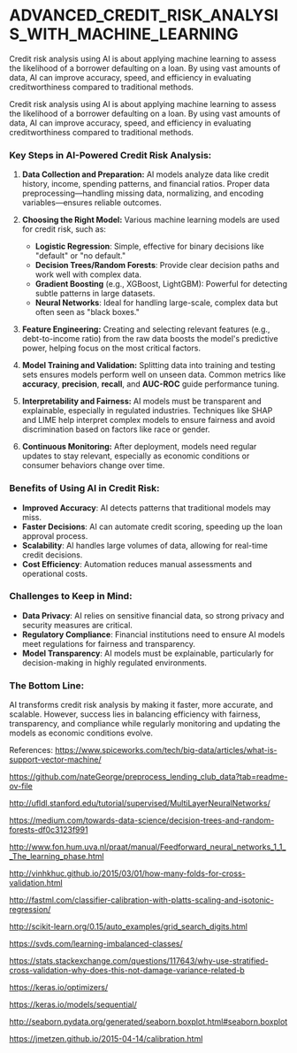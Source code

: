 # ADVANCED_CREDIT_RISK_ANALYSIS_WITH_MACHINE_LEARNING
Credit risk analysis using AI is about applying machine learning to assess the likelihood of a borrower defaulting on a loan. By using vast amounts of data, AI can improve accuracy, speed, and efficiency in evaluating creditworthiness compared to traditional methods. 

Credit risk analysis using AI is about applying machine learning to assess the likelihood of a borrower defaulting on a loan. By using vast amounts of data, AI can improve accuracy, speed, and efficiency in evaluating creditworthiness compared to traditional methods.

### Key Steps in AI-Powered Credit Risk Analysis:

1. **Data Collection and Preparation:**
   AI models analyze data like credit history, income, spending patterns, and financial ratios. Proper data preprocessing—handling missing data, normalizing, and encoding variables—ensures reliable outcomes.

2. **Choosing the Right Model:**
   Various machine learning models are used for credit risk, such as:
   - **Logistic Regression**: Simple, effective for binary decisions like "default" or "no default."
   - **Decision Trees/Random Forests**: Provide clear decision paths and work well with complex data.
   - **Gradient Boosting** (e.g., XGBoost, LightGBM): Powerful for detecting subtle patterns in large datasets.
   - **Neural Networks**: Ideal for handling large-scale, complex data but often seen as "black boxes."

3. **Feature Engineering:**
   Creating and selecting relevant features (e.g., debt-to-income ratio) from the raw data boosts the model's predictive power, helping focus on the most critical factors.

4. **Model Training and Validation:**
   Splitting data into training and testing sets ensures models perform well on unseen data. Common metrics like **accuracy**, **precision**, **recall**, and **AUC-ROC** guide performance tuning.

5. **Interpretability and Fairness:**
   AI models must be transparent and explainable, especially in regulated industries. Techniques like SHAP and LIME help interpret complex models to ensure fairness and avoid discrimination based on factors like race or gender.

6. **Continuous Monitoring:**
   After deployment, models need regular updates to stay relevant, especially as economic conditions or consumer behaviors change over time.

### Benefits of Using AI in Credit Risk:
- **Improved Accuracy**: AI detects patterns that traditional models may miss.
- **Faster Decisions**: AI can automate credit scoring, speeding up the loan approval process.
- **Scalability**: AI handles large volumes of data, allowing for real-time credit decisions.
- **Cost Efficiency**: Automation reduces manual assessments and operational costs.

### Challenges to Keep in Mind:
- **Data Privacy**: AI relies on sensitive financial data, so strong privacy and security measures are critical.
- **Regulatory Compliance**: Financial institutions need to ensure AI models meet regulations for fairness and transparency.
- **Model Transparency**: AI models must be explainable, particularly for decision-making in highly regulated environments.

### The Bottom Line:
AI transforms credit risk analysis by making it faster, more accurate, and scalable. However, success lies in balancing efficiency with fairness, transparency, and compliance while regularly monitoring and updating the models as economic conditions evolve.


References:
https://www.spiceworks.com/tech/big-data/articles/what-is-support-vector-machine/

https://github.com/nateGeorge/preprocess_lending_club_data?tab=readme-ov-file

http://ufldl.stanford.edu/tutorial/supervised/MultiLayerNeuralNetworks/

https://medium.com/towards-data-science/decision-trees-and-random-forests-df0c3123f991

http://www.fon.hum.uva.nl/praat/manual/Feedforward_neural_networks_1_1__The_learning_phase.html

http://vinhkhuc.github.io/2015/03/01/how-many-folds-for-cross-validation.html

http://fastml.com/classifier-calibration-with-platts-scaling-and-isotonic-regression/

http://scikit-learn.org/0.15/auto_examples/grid_search_digits.html

https://svds.com/learning-imbalanced-classes/

https://stats.stackexchange.com/questions/117643/why-use-stratified-cross-validation-why-does-this-not-damage-variance-related-b

https://keras.io/optimizers/

https://keras.io/models/sequential/

http://seaborn.pydata.org/generated/seaborn.boxplot.html#seaborn.boxplot

https://jmetzen.github.io/2015-04-14/calibration.html
